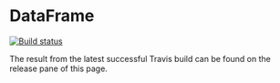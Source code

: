# DataFrame

[![Build status][badge]][travis]

[travis]: https://travis-ci.org/SquareBracketAssociates/Booklet-DataFrame
[badge]: https://travis-ci.org/SquareBracketAssociates/Booklet-DataFrame.svg?branch=master


The result from the latest successful Travis build can be found on the release pane of this page.
